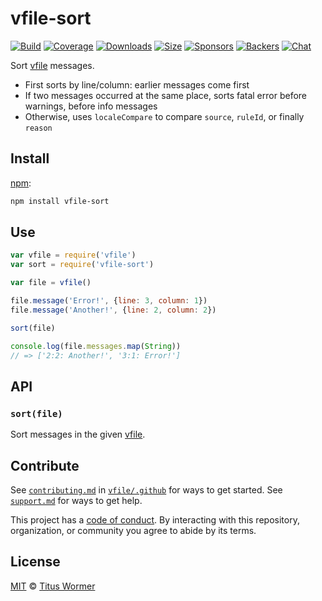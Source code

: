 # vfile-sort

[![Build][build-badge]][build]
[![Coverage][coverage-badge]][coverage]
[![Downloads][downloads-badge]][downloads]
[![Size][size-badge]][size]
[![Sponsors][sponsors-badge]][collective]
[![Backers][backers-badge]][collective]
[![Chat][chat-badge]][chat]

Sort [vfile][] messages.

*   First sorts by line/column: earlier messages come first
*   If two messages occurred at the same place, sorts fatal error before
    warnings, before info messages
*   Otherwise, uses `localeCompare` to compare `source`, `ruleId`, or finally
    `reason`

## Install

[npm][]:

```sh
npm install vfile-sort
```

## Use

```js
var vfile = require('vfile')
var sort = require('vfile-sort')

var file = vfile()

file.message('Error!', {line: 3, column: 1})
file.message('Another!', {line: 2, column: 2})

sort(file)

console.log(file.messages.map(String))
// => ['2:2: Another!', '3:1: Error!']
```

## API

### `sort(file)`

Sort messages in the given [vfile][].

## Contribute

See [`contributing.md`][contributing] in [`vfile/.github`][health] for ways to
get started.
See [`support.md`][support] for ways to get help.

This project has a [code of conduct][coc].
By interacting with this repository, organization, or community you agree to
abide by its terms.

## License

[MIT][license] © [Titus Wormer][author]

<!-- Definitions -->

[build-badge]: https://github.com/vfile/vfile-sort/workflows/main/badge.svg

[build]: https://github.com/vfile/vfile-sort/actions

[coverage-badge]: https://img.shields.io/codecov/c/github/vfile/vfile-sort.svg

[coverage]: https://codecov.io/github/vfile/vfile-sort

[downloads-badge]: https://img.shields.io/npm/dm/vfile-sort.svg

[downloads]: https://www.npmjs.com/package/vfile-sort

[size-badge]: https://img.shields.io/bundlephobia/minzip/vfile-sort.svg

[size]: https://bundlephobia.com/result?p=vfile-sort

[sponsors-badge]: https://opencollective.com/unified/sponsors/badge.svg

[backers-badge]: https://opencollective.com/unified/backers/badge.svg

[collective]: https://opencollective.com/unified

[chat-badge]: https://img.shields.io/badge/chat-discussions-success.svg

[chat]: https://github.com/vfile/vfile/discussions

[npm]: https://docs.npmjs.com/cli/install

[contributing]: https://github.com/vfile/.github/blob/HEAD/contributing.md

[support]: https://github.com/vfile/.github/blob/HEAD/support.md

[health]: https://github.com/vfile/.github

[coc]: https://github.com/vfile/.github/blob/HEAD/code-of-conduct.md

[license]: license

[author]: https://wooorm.com

[vfile]: https://github.com/vfile/vfile
